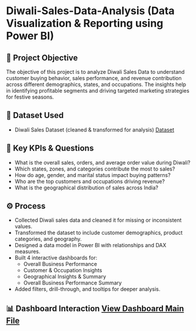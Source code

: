 # Diwali-Sales-Data-Analysis (Data Visualization & Reporting using Power BI)
## 🎯 Project Objective
The objective of this project is to analyze Diwali Sales Data to understand customer buying behavior, sales performance, and revenue contribution across different demographics, states, and occupations. The insights help in identifying profitable segments and driving targeted marketing strategies for festive seasons.

## 📂 Dataset Used
- Diwali Sales Dataset (cleaned & transformed for analysis) <a href="https://github.com/sabaribala2004-dataanalyst/Data-Visualization-and-Storytelling/blob/main/Diwali%20Sales%20Data.xlsx"> Dataset</a>

## 🔑 Key KPIs & Questions
- What is the overall sales, orders, and average order value during Diwali?
- Which states, zones, and categories contribute the most to sales?
- How do age, gender, and marital status impact buying patterns?
- Who are the top customers and occupations driving revenue?
- What is the geographical distribution of sales across India?

## ⚙️ Process
- Collected Diwali sales data and cleaned it for missing or inconsistent values.
- Transformed the dataset to include customer demographics, product categories, and geography.
- Designed a data model in Power BI with relationships and DAX measures.
- Built 4 interactive dashboards for:
  - Overall Business Performance
  - Customer & Occupation Insights
  - Geographical Insights & Summary
  - Overall Business Performance Summary
- Added filters, drill-through, and tooltips for deeper analysis.

## 📊 Dashboard Interaction <a href=""> View Dashboard Main File </a>
